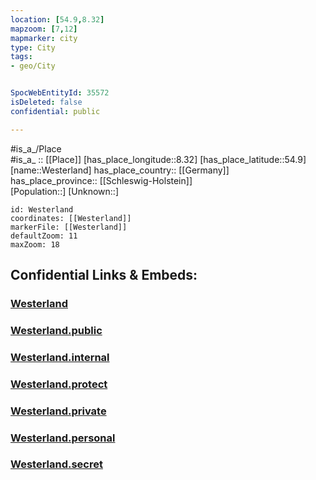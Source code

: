 ```yaml
---
location: [54.9,8.32] 
mapzoom: [7,12] 
mapmarker: city 
type: City
tags:
- geo/City


SpocWebEntityId: 35572
isDeleted: false
confidential: public

---
```

#is_a_/Place  
#is_a_ :: [[Place]] 
[has_place_longitude::8.32] 
[has_place_latitude::54.9] 
[name::Westerland] 
has_place_country:: [[Germany]]  
has_place_province:: [[Schleswig-Holstein]]  
[Population::] 
[Unknown::] 


```leaflet
id: Westerland
coordinates: [[Westerland]] 
markerFile: [[Westerland]] 
defaultZoom: 11 
maxZoom: 18
```


## Confidential Links & Embeds: 

### [Westerland](/_Standards/Earth/Continent/Europe/Europe~Central/Germany/Germany~West/Schleswig-Holstein/counties~SH/Nordfriesland/cities~Nordfriesland/Sylt/Westerland.md) 

### [Westerland.public](/_public/Earth/Continent/Europe/Europe~Central/Germany/Germany~West/Schleswig-Holstein/counties~SH/Nordfriesland/cities~Nordfriesland/Sylt/Westerland.public.md) 

### [Westerland.internal](/_internal/Earth/Continent/Europe/Europe~Central/Germany/Germany~West/Schleswig-Holstein/counties~SH/Nordfriesland/cities~Nordfriesland/Sylt/Westerland.internal.md) 

### [Westerland.protect](/_protect/Earth/Continent/Europe/Europe~Central/Germany/Germany~West/Schleswig-Holstein/counties~SH/Nordfriesland/cities~Nordfriesland/Sylt/Westerland.protect.md) 

### [Westerland.private](/_private/Earth/Continent/Europe/Europe~Central/Germany/Germany~West/Schleswig-Holstein/counties~SH/Nordfriesland/cities~Nordfriesland/Sylt/Westerland.private.md) 

### [Westerland.personal](/_personal/Earth/Continent/Europe/Europe~Central/Germany/Germany~West/Schleswig-Holstein/counties~SH/Nordfriesland/cities~Nordfriesland/Sylt/Westerland.personal.md) 

### [Westerland.secret](/_secret/Earth/Continent/Europe/Europe~Central/Germany/Germany~West/Schleswig-Holstein/counties~SH/Nordfriesland/cities~Nordfriesland/Sylt/Westerland.secret.md)

